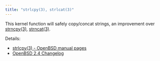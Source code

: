 ```yaml
---
title: "strlcpy(3), strlcat(3)"
---
```


This kernel function will safely copy/concat strings, an improvement over
[strncpy(3)](https://man.openbsd.org/strncpy.3), [strncat(3)](https://man.openbsd.org/strncat.3).

Details:

* [strlcpy(3) - OpenBSD manual pages](https://man.openbsd.org/strlcpy.3)
* [OpenBSD 2.4 Changelog](https://www.openbsd.org/plus24.html)
